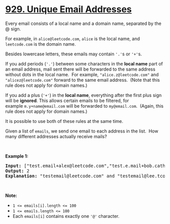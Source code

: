 <h1 class="title__20p2"><a href="https://leetcode-cn.com/problems/unique-email-addresses/">929. Unique Email Addresses</a></h1>

<div><p>Every email consists of a local name and a domain name, separated by the @ sign.</p>

<p>For example, in <code>alice@leetcode.com</code>,&nbsp;<code>alice</code> is the local name, and <code>leetcode.com</code> is the domain name.</p>

<p>Besides lowercase letters, these emails may contain <code>'.'</code>s or <code>'+'</code>s.</p>

<p>If you add periods (<code>'.'</code>) between some characters in the <strong>local name</strong> part of an email address, mail sent there will be forwarded to the same address without dots in the local name.&nbsp; For example, <code>"alice.z@leetcode.com"</code> and <code>"alicez@leetcode.com"</code> forward to the same email address.&nbsp; (Note that this rule does not apply for domain names.)</p>

<p>If you add a plus (<code>'+'</code>) in the <strong>local name</strong>, everything after the first plus sign will be&nbsp;<strong>ignored</strong>. This allows certain emails to be filtered, for example&nbsp;<code>m.y+name@email.com</code>&nbsp;will be forwarded to&nbsp;<code>my@email.com</code>.&nbsp; (Again, this rule does not apply for domain names.)</p>

<p>It is possible to use both of these rules at the same time.</p>

<p>Given a list of <code>emails</code>, we send one email to each address in the list.&nbsp;&nbsp;How many different addresses actually receive mails?&nbsp;</p>

<p>&nbsp;</p>

<div>
<p><strong>Example 1:</strong></p>

<pre><strong>Input: </strong><span id="example-input-1-1">["test.email+alex@leetcode.com","test.e.mail+bob.cathy@leetcode.com","testemail+david@lee.tcode.com"]</span>
<strong>Output: </strong><span id="example-output-1">2</span>
<strong><span>Explanation:</span></strong><span>&nbsp;"</span><span id="example-input-1-1">testemail@leetcode.com" and "testemail@lee.tcode.com" </span>actually receive mails
</pre>

<p>&nbsp;</p>

<p><strong>Note:</strong></p>

<ul>
	<li><code>1 &lt;= emails[i].length&nbsp;&lt;= 100</code></li>
	<li><code>1 &lt;= emails.length &lt;= 100</code></li>
	<li>Each <code>emails[i]</code> contains exactly one <code>'@'</code> character.</li>
</ul>
</div>
</div>